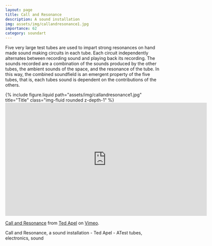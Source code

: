 ```yaml
---
layout: page
title: Call and Resonance
description: A sound installation 
img: assets/img/callandresonance1.jpg
importance: 62
category: soundart
---
```


Five very large test tubes are used to impart strong resonances on hand made sound making circuits in each tube. Each circuit independently alternates between recording sound and playing back its recording. The sounds recorded are a combination of the sounds produced by the other tubes, the ambient sounds of the space, and the resonance of the tube. In this way, the combined soundfield is an emergent property of the five tubes, that is, each tubes sound is dependent on the contributions of the others.



<div class="row">
    <div class="col-sm mt-3 mt-md-0">
        {% include figure.liquid path="assets/img/callandresonance1.jpg" title="Title" class="img-fluid rounded z-depth-1" %}
    </div>
</div>


<iframe src="https://player.vimeo.com/video/29117451?h=edc8fa058a" width="640" height="360" frameborder="0" allow="autoplay; fullscreen; picture-in-picture" allowfullscreen></iframe>
<p><a href="https://vimeo.com/29117451">Call and Resonance</a> from <a href="https://vimeo.com/vud">Ted Apel</a> on <a href="https://vimeo.com">Vimeo</a>.</p>



<div class="caption">
    Call and Resonance, a sound installation - Ted Apel - ATest tubes, electronics, sound

</div>



